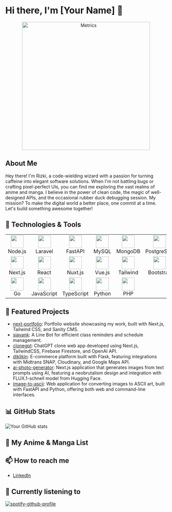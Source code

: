 # Hi there, I'm [Your Name] 👋

<div align="center">
  <img src="https://metrics.lecoq.io/rizkifajara?template=classic&base=header%2C%20activity%2C%20community%2C%20repositories%2C%20metadata&base.indepth=false&base.hireable=false&base.skip=false&config.timezone=Asia%2FTokyo&config.animated=true&config.display=large&anilist=1&anilist.user=zeropoint25&anilist.medias=anime%2C%20manga&anilist.sections=favorites&anilist.limit=2&anilist.limit.characters=22&anilist.shuffle=true&anilist.user.css=true" alt="Metrics" width="400">
</div>

## About Me

Hey there! I'm Rizki, a code-wielding wizard with a passion for turning caffeine into elegant software solutions. When I'm not battling bugs or crafting pixel-perfect UIs, you can find me exploring the vast realms of anime and manga. I believe in the power of clean code, the magic of well-designed APIs, and the occasional rubber duck debugging session. My mission? To make the digital world a better place, one commit at a time. Let's build something awesome together!

## 🔧 Technologies & Tools

<table>
  <tr>
    <td align="center" width="96">
      <img src="https://cdn.jsdelivr.net/gh/devicons/devicon/icons/nodejs/nodejs-original.svg" width="40" height="40"/>
      <br>Node.js
    </td>
    <td align="center" width="96">
      <img src="https://cdn.jsdelivr.net/gh/devicons/devicon/icons/laravel/laravel-original.svg" width="40" height="40"/>
      <br>Laravel
    </td>
    <td align="center" width="96">
      <img src="https://cdn.jsdelivr.net/gh/devicons/devicon/icons/fastapi/fastapi-original.svg" width="40" height="40"/>
      <br>FastAPI
    </td>
    <td align="center" width="96">
      <img src="https://cdn.jsdelivr.net/gh/devicons/devicon/icons/mysql/mysql-original.svg" width="40" height="40"/>
      <br>MySQL
    </td>
    <td align="center" width="96">
      <img src="https://cdn.jsdelivr.net/gh/devicons/devicon/icons/mongodb/mongodb-original.svg" width="40" height="40"/>
      <br>MongoDB
    </td>
    <td align="center" width="96">
      <img src="https://cdn.jsdelivr.net/gh/devicons/devicon/icons/postgresql/postgresql-original.svg" width="40" height="40"/>
      <br>PostgreSQL
    </td>
  </tr>
  <tr>
    <td align="center" width="96">
      <img src="https://cdn.jsdelivr.net/gh/devicons/devicon/icons/nextjs/nextjs-original.svg" width="40" height="40"/>
      <br>Next.js
    </td>
    <td align="center" width="96">
      <img src="https://cdn.jsdelivr.net/gh/devicons/devicon/icons/react/react-original.svg" width="40" height="40"/>
      <br>React
    </td>
    <td align="center" width="96">
      <img src="https://cdn.jsdelivr.net/gh/devicons/devicon/icons/nuxtjs/nuxtjs-original.svg" width="40" height="40"/>
      <br>Nuxt.js
    </td>
    <td align="center" width="96">
      <img src="https://cdn.jsdelivr.net/gh/devicons/devicon/icons/vuejs/vuejs-original.svg" width="40" height="40"/>
      <br>Vue.js
    </td>
    <td align="center" width="96">
      <img src="https://cdn.jsdelivr.net/gh/devicons/devicon/icons/tailwindcss/tailwindcss-original.svg" width="40" height="40"/>
      <br>Tailwind
    </td>
    <td align="center" width="96">
      <img src="https://cdn.jsdelivr.net/gh/devicons/devicon/icons/bootstrap/bootstrap-original.svg" width="40" height="40"/>
      <br>Bootstrap
    </td>
  </tr>
  <tr>
    <td align="center" width="96">
      <img src="https://cdn.jsdelivr.net/gh/devicons/devicon/icons/go/go-original.svg" width="40" height="40"/>
      <br>Go
    </td>
    <td align="center" width="96">
      <img src="https://cdn.jsdelivr.net/gh/devicons/devicon/icons/javascript/javascript-original.svg" width="40" height="40"/>
      <br>JavaScript
    </td>
    <td align="center" width="96">
      <img src="https://cdn.jsdelivr.net/gh/devicons/devicon/icons/typescript/typescript-original.svg" width="40" height="40"/>
      <br>TypeScript
    </td>
    <td align="center" width="96">
      <img src="https://cdn.jsdelivr.net/gh/devicons/devicon/icons/python/python-original.svg" width="40" height="40"/>
      <br>Python
    </td>
    <td align="center" width="96">
      <img src="https://cdn.jsdelivr.net/gh/devicons/devicon/icons/php/php-original.svg" width="40" height="40"/>
      <br>PHP
    </td>
  </tr>
</table>

## 🚀 Featured Projects
- [next-portfolio](https://github.com/rizkifajara/next-portfolio): Portfolio website showcasing my work, built with Next.js, Tailwind CSS, and Sanity CMS.
- [siayank](https://github.com/rizkifajara/siayank): A Line Bot for efficient class reminders and schedule management.
- [clonegpt](https://github.com/rizkifajara/clonegpt): ChatGPT clone web app developed using Next.js, TailwindCSS, Firebase Firestore, and OpenAI API.
- [diklikin](https://github.com/rizkifajara/diklikin): E-commerce platform built with Flask, featuring integrations with Midtrans SNAP, Cloudinary, and Google Maps API.
- [ai-photo-generator](https://github.com/rizkifajara/ai-photo-generator): Next.js application that generates images from text prompts using AI, featuring a neobrutalism design and integration with FLUX.1-schnell model from Hugging Face.
- [image-to-ascii](https://github.com/rizkifajara/image-to-ascii): Web application for converting images to ASCII art, built with FastAPI and Python, offering both web and command-line interfaces.

## 📊 GitHub Stats
![Your GitHub stats](https://github-readme-stats.vercel.app/api?username=rizkifajara&show_icons=true&theme=radical)

## 🌸 My Anime & Manga List
<!-- The Anilist stats are included in the metrics image above -->

## 📫 How to reach me
- [LinkedIn](https://www.linkedin.com/in/rizki-fajar-aristanto/)

## 🎵 Currently listening to
[![spotify-github-profile](https://spotify-github-profile.kittinanx.com/api/view?uid=anonymoux_zero&cover_image=true&theme=natemoo-re&show_offline=false&background_color=121212&interchange=false&bar_color=53b14f&bar_color_cover=false)](https://github.com/kittinan/spotify-github-profile)